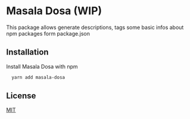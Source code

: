 # Masala Dosa (WIP)

This package allows generate descriptions, tags some basic infos about npm packages form package.json

## Installation

Install Masala Dosa with npm

```bash
  yarn add masala-dosa
```

## License

[MIT](https://github.com/avinashdvv/masala-dosa/blob/master/LICENSE.md)
